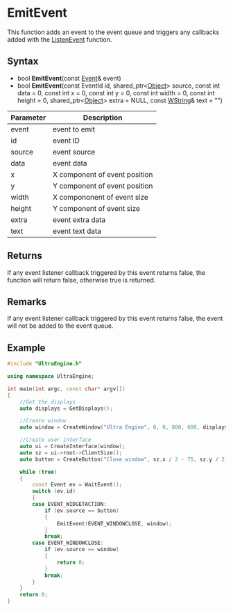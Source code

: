 # EmitEvent

This function adds an event to the event queue and triggers any callbacks added with the [ListenEvent](ListenEvent.md) function.

## Syntax

- bool **EmitEvent**(const [Event](Event.md)& event)
- bool **EmitEvent**(const EventId id, shared_ptr<[Object](Object.md)\> source, const int data = 0, const int x = 0, const int y = 0, const int width = 0, const int height = 0, shared_ptr<[Object](Object.md)\> extra = NULL, const [WString](WString.md)& text = "")

| Parameter | Description |
| --- | --- |
| event | event to emit |
| id | event ID |
| source | event source |
| data | event data |
| x | X component of event position |
| y | Y component of event position |
| width | X compononent of event size | 
| height | Y component of event size |
| extra | event extra data |
| text | event text data |

## Returns

If any event listener callback triggered by this event returns false, the function will return false, otherwise true is returned.

## Remarks

If any event listener callback triggered by this event returns false, the event will not be added to the event queue.

## Example

```c++
#include "UltraEngine.h"

using namespace UltraEngine;

int main(int argc, const char* argv[])
{
    //Get the displays
    auto displays = GetDisplays();

    //Create window
    auto window = CreateWindow("Ultra Engine", 0, 0, 800, 600, displays[0]);

    //Create user interface
    auto ui = CreateInterface(window);
    auto sz = ui->root->ClientSize();
    auto button = CreateButton("Close window", sz.x / 2 - 75, sz.y / 2 - 15, 150, 30, ui->root);

    while (true)
    {
        const Event ev = WaitEvent();
        switch (ev.id)
        {
        case EVENT_WIDGETACTION:
            if (ev.source == button)
            {
                EmitEvent(EVENT_WINDOWCLOSE, window);
            }
            break;
        case EVENT_WINDOWCLOSE:
            if (ev.source == window)
            {
                return 0;
            }
            break;
        }
    }
    return 0;
}
```
